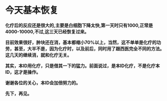 今天基本恢复
====



**化疗后的反应还是很大的,主要是白细胞下降太快,第一天时只有1000,正常是4000-10000,不过,这三天已经恢复过来。**

**目前效果很好，肿块还在消，基本都缩小70%以上，当然，这不单单是化疗的功劳，甚至，大半不是，因为化疗时，以及前后，同时用了跟西医完全不同的方法。这几天的继续消，就和化疗无关。**

**其实，本ID用化疗，只是借其一下的猛力。前面说过，是本ID化疗，不是化疗本ID，这才是操作。**

**谢谢各位的关心，本ID会加倍努力的。**

**先下，再见。**
